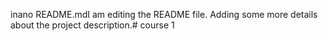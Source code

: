 inano README.mdI am editing the README file. Adding some more details about the project description.# course
1
